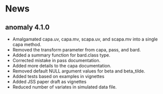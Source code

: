 #  **News**

## anomaly 4.1.0

- Amalgamated capa.uv, capa.mv, scapa.uv, and scapa.mv into a single capa method.
- Removed the transform parameter from capa, pass, and bard.
- Added a summary function for bard.class type.
- Corrected mistake in pass documentation.
- Added more details to the capa documentation.
- Removed default NULL argument values for beta and beta_tilde.
- Added tests based on examples in vignettes
- Added JSS paper draft as vignettes
- Reduced number of variates in simulated data file.






